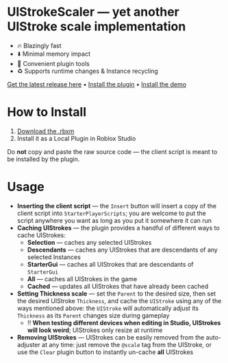# UIStrokeScaler — yet another UIStroke scale implementation
* 🔥 Blazingly fast
* ⬇️ Minimal memory impact
* 🤝 Convenient plugin tools
* ♻️ Supports runtime changes & Instance recycling

[Get the latest release here](https://github.com/ishtar112/ui-stroke-scaler/releases/tag/stable) • [Install the plugin](https://github.com/ishtar112/ui-stroke-scaler/releases/download/stable/UIStrokeScaler.rbxm) • [Install the demo](https://github.com/ishtar112/ui-stroke-scaler/releases/download/stable/UIStrokeScalerDemo.rbxl)

# How to Install
1. [Download the .rbxm](https://github.com/ishtar112/ui-stroke-scaler/releases/download/stable/UIStrokeScaler.rbxm)
2. Install it as a Local Plugin in Roblox Studio

Do **not** copy and paste the raw source code — the client script is meant to be installed by the plugin.

# Usage
* **Inserting the client script** — the `Insert` button will insert a copy of the client script into `StarterPlayerScripts`; you are welcome to put the script anywhere you want as long as you put it somewhere it can run
* **Caching UIStrokes** — the plugin provides a handful of different ways to cache UIStrokes:
  * **Selection** — caches any selected UIStrokes
  * **Descendants** — caches any UIStrokes that are descendants of any selected Instances
  * **StarterGui** — caches all UIStrokes that are descendants of `StarterGui`
  * **All** — caches all UIStrokes in the game
  * **Cached** — updates all UIStrokes that have already been cached
* **Setting Thickness scale** — set the `Parent` to the desired size, then set the desired UIStroke `Thickness`, and cache the `UIStroke` using any of the ways mentioned above: the `UIStroke` will automatically adjust its `Thickness` as its `Parent` changes size during gameplay
  * ‼️ **When testing different devices when editing in Studio, UIStrokes will look weird**; UIStrokes only resize at runtime
* **Removing UIStrokes** — UIStrokes can be easily removed from the auto-adjuster at any time: just remove the `@scale` tag from the UIStroke, or use the `Clear` plugin button to instantly un-cache **all** UIStrokes
